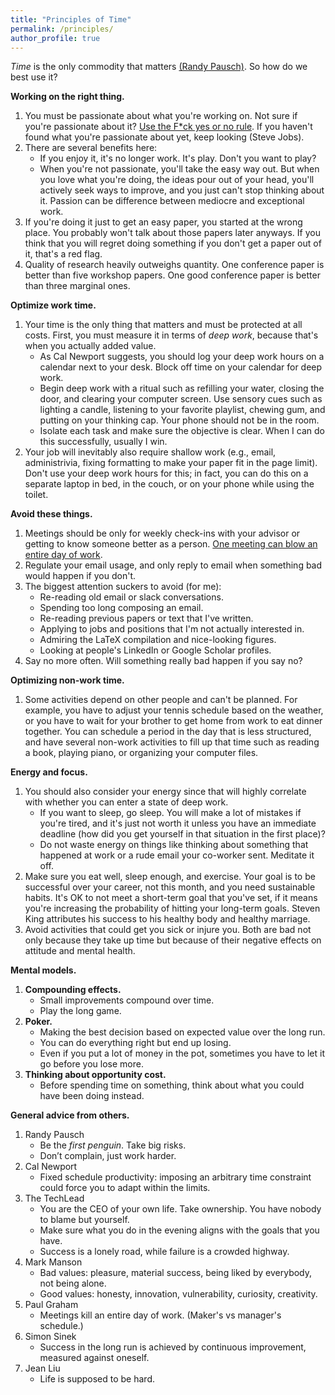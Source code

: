 ```yaml
---
title: "Principles of Time"
permalink: /principles/
author_profile: true
---
```


*Time* is the only commodity that matters [(Randy Pausch)](https://youtu.be/oTugjssqOT0). So how do we best use it?

**Working on the right thing.**
1. You must be passionate about what you're working on. Not sure if you're passionate about it? [Use the F\*ck yes or no rule](https://markmanson.net/fuck-yes). If you haven't found what you're passionate about yet, keep looking (Steve Jobs).
1. There are several benefits here:
	- If you enjoy it, it's no longer work. It's play. Don't you want to play?
	- When you're not passionate, you'll take the easy way out. But when you love what you're doing, the ideas pour out of your head, you'll actively seek ways to improve, and you just can't stop thinking about it. Passion can be difference between mediocre and exceptional work. 
1. If you're doing it just to get an easy paper, you started at the wrong place. You probably won't talk about those papers later anyways. If you think that you will regret doing something if you don't get a paper out of it, that's a red flag.
1. Quality of research heavily outweighs quantity. One conference paper is better than five workshop papers. One good conference paper is better than three marginal ones.

**Optimize work time.**
1. Your time is the only thing that matters and must be protected at all costs. First, you must measure it in terms of *deep work*, because that's when you actually added value.
	- As Cal Newport suggests, you should log your deep work hours on a calendar next to your desk. Block off time on your calendar for deep work.
	- Begin deep work with a ritual such as refilling your water, closing the door, and clearing your computer screen. Use sensory cues such as lighting a candle, listening to your favorite playlist, chewing gum, and putting on your thinking cap. Your phone should not be in the room.
	- Isolate each task and make sure the objective is clear. When I can do this successfully, usually I win. 
1. Your job will inevitably also require shallow work (e.g., email, administrivia, fixing formatting to make your paper fit in the page limit). Don't use your deep work hours for this; in fact, you can do this on a separate laptop in bed, in the couch, or on your phone while using the toilet.

**Avoid these things.**
1. Meetings should be only for weekly check-ins with your advisor or getting to know someone better as a person. [One meeting can blow an entire day of work](http://www.paulgraham.com/makersschedule.html). 
1. Regulate your email usage, and only reply to email when something bad would happen if you don't. 
1. The biggest attention suckers to avoid (for me):
	- Re-reading old email or slack conversations.
	- Spending too long composing an email.
	- Re-reading previous papers or text that I've written.
	- Applying to jobs and positions that I'm not actually interested in.
	- Admiring the LaTeX compilation and nice-looking figures.
	- Looking at people's LinkedIn or Google Scholar profiles.
1. Say no more often. Will something really bad happen if you say no?

**Optimizing non-work time.**
1. Some activities depend on other people and can't be planned. For example, you have to adjust your tennis schedule based on the weather, or you have to wait for your brother to get home from work to eat dinner together. You can schedule a period in the day that is less structured, and have several non-work activities to fill up that time such as reading a book, playing piano, or organizing your computer files.
<!-- 1. Trade money for time when you can. -->

**Energy and focus.**
1. You should also consider your energy since that will highly correlate with whether you can enter a state of deep work. 
	- If you want to sleep, go sleep. You will make a lot of mistakes if you're tired, and it's just not worth it unless you have an immediate deadline (how did you get yourself in that situation in the first place)?
	- Do not waste energy on things like thinking about something that happened at work or a rude email your co-worker sent. Meditate it off.
1. Make sure you eat well, sleep enough, and exercise. Your goal is to be successful over your career, not this month, and you need sustainable habits. It's OK to not meet a short-term goal that you've set, if it means you're increasing the probability of hitting your long-term goals. Steven King attributes his success to his healthy body and healthy marriage. 
1. Avoid activities that could get you sick or injure you. Both are bad not only because they take up time but because of their negative effects on attitude and mental health.

**Mental models.**
1. **Compounding effects.** 
	- Small improvements compound over time. 
	- Play the long game.
1. **Poker.** 
	- Making the best decision based on expected value over the long run. 
	- You can do everything right but end up losing.
	- Even if you put a lot of money in the pot, sometimes you have to let it go before you lose more.
1. **Thinking about opportunity cost.**
	- Before spending time on something, think about what you could have been doing instead.

**General advice from others.**
1. Randy Pausch
	- Be the *first penguin*. Take big risks.
	- Don’t complain, just work harder.
1. Cal Newport
	- Fixed schedule productivity: imposing an arbitrary time constraint could force you to adapt within the limits.
1. The TechLead
	- You are the CEO of your own life. Take ownership. You have nobody to blame but yourself.
	- Make sure what you do in the evening aligns with the goals that you have.
	- Success is a lonely road, while failure is a crowded highway.
1. Mark Manson
	- Bad values: pleasure, material success, being liked by everybody, not being alone. 
	- Good values: honesty, innovation, vulnerability, curiosity, creativity.
1. Paul Graham
	- Meetings kill an entire day of work. (Maker's vs manager's schedule.)
1. Simon Sinek
	- Success in the long run is achieved by continuous improvement, measured against oneself.
1. Jean Liu
	- Life is supposed to be hard.
